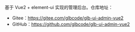 基于 Vue2 + element-ui 实现的管理后台。仓库地址：

* Gitee：<https://gitee.com/glbcode/glb-ui-admin-vue2>
* GitHub：<https://github.com/glbcode/glb-ui-admin-vue2>
